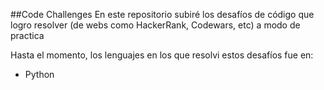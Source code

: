 ##Code Challenges
En este repositorio subiré los desafíos de código que logro resolver (de webs como HackerRank, Codewars, etc) a modo de practica


Hasta el momento, los lenguajes en los que resolvi estos desafíos fue en:
- Python
